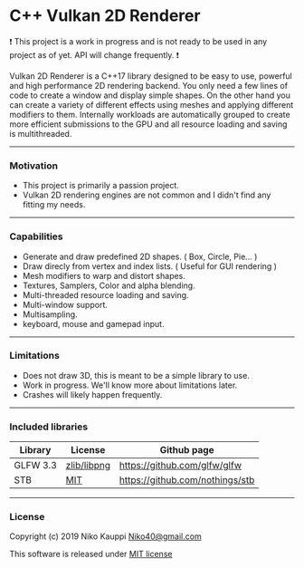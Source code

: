 
# C++ Vulkan 2D Renderer

:exclamation: This project is a work in progress and is not ready to be used in any project as of yet. API will change frequently. :exclamation:

Vulkan 2D Renderer is a C++17 library designed to be easy to use, powerful and high performance 2D rendering backend.
You only need a few lines of code to create a window and display simple shapes.
On the other hand you can create a variety of different effects using meshes and applying different modifiers to them.
Internally workloads are automatically grouped to create more efficient submissions to the GPU and all resource loading and saving is multithreaded.

------

### Motivation

- This project is primarily a passion project.
- Vulkan 2D rendering engines are not common and I didn't find any fitting my needs.

------

### Capabilities

- Generate and draw predefined 2D shapes. ( Box, Circle, Pie... )
- Draw direcly from vertex and index lists. ( Useful for GUI rendering )
- Mesh modifiers to warp and distort shapes.
- Textures, Samplers, Color and alpha blending.
- Multi-threaded resource loading and saving.
- Multi-window support.
- Multisampling.
- keyboard, mouse and gamepad input.

------

### Limitations

- Does not draw 3D, this is meant to be a simple library to use.
- Work in progress. We'll know more about limitations later.
- Crashes will likely happen frequently.

------

### Included libraries

| Library | License | Github page |
| --- | --- | --- |
| GLFW 3.3 | [zlib/libpng](ExternalLibraries/glfw-3.3/LICENSE.md) | https://github.com/glfw/glfw |
| STB | [MIT](ExternalLibraries/stb/LICENSE.md) | https://github.com/nothings/stb |

------

### License

Copyright (c) 2019 Niko Kauppi Niko40@gmail.com

This software is released under [MIT license](LICENSE.md)

